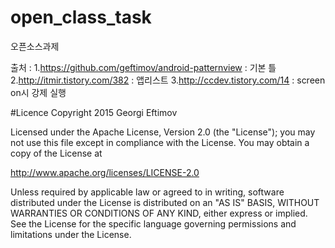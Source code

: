 # open_class_task
오픈소스과제

출처 :
1.https://github.com/geftimov/android-patternview : 기본 틀
2.http://itmir.tistory.com/382 : 앱리스트
3.http://ccdev.tistory.com/14 : screen on시 강제 실행



#Licence
Copyright 2015 Georgi Eftimov

Licensed under the Apache License, Version 2.0 (the "License");
you may not use this file except in compliance with the License.
You may obtain a copy of the License at

   http://www.apache.org/licenses/LICENSE-2.0

Unless required by applicable law or agreed to in writing, software
distributed under the License is distributed on an "AS IS" BASIS,
WITHOUT WARRANTIES OR CONDITIONS OF ANY KIND, either express or implied.
See the License for the specific language governing permissions and
limitations under the License.
